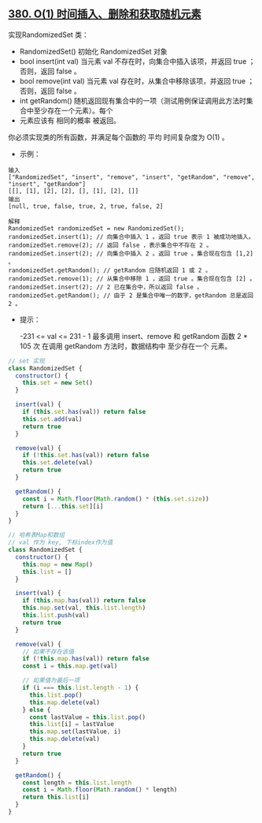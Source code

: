 ## [380. O(1) 时间插入、删除和获取随机元素](https://leetcode-cn.com/problems/insert-delete-getrandom-o1/)

实现RandomizedSet 类：

* RandomizedSet() 初始化 RandomizedSet 对象
* bool insert(int val) 当元素 val 不存在时，向集合中插入该项，并返回 true ；否则，返回 false 。
* bool remove(int val) 当元素 val 存在时，从集合中移除该项，并返回 true ；否则，返回 false 。
* int getRandom() 随机返回现有集合中的一项（测试用例保证调用此方法时集合中至少存在一个元素）。每个
* 元素应该有 相同的概率 被返回。



你必须实现类的所有函数，并满足每个函数的 平均 时间复杂度为 O(1) 。

 

* 示例：

```
输入
["RandomizedSet", "insert", "remove", "insert", "getRandom", "remove", "insert", "getRandom"]
[[], [1], [2], [2], [], [1], [2], []]
输出
[null, true, false, true, 2, true, false, 2]

解释
RandomizedSet randomizedSet = new RandomizedSet();
randomizedSet.insert(1); // 向集合中插入 1 。返回 true 表示 1 被成功地插入。
randomizedSet.remove(2); // 返回 false ，表示集合中不存在 2 。
randomizedSet.insert(2); // 向集合中插入 2 。返回 true 。集合现在包含 [1,2] 。
randomizedSet.getRandom(); // getRandom 应随机返回 1 或 2 。
randomizedSet.remove(1); // 从集合中移除 1 ，返回 true 。集合现在包含 [2] 。
randomizedSet.insert(2); // 2 已在集合中，所以返回 false 。
randomizedSet.getRandom(); // 由于 2 是集合中唯一的数字，getRandom 总是返回 2 。
```

* 提示：

  -231 <= val <= 231 - 1
  最多调用 insert、remove 和 getRandom 函数 2 * 105 次
  在调用 getRandom 方法时，数据结构中 至少存在一个 元素。

``` js
// set 实现
class RandomizedSet {
  constructor() {
    this.set = new Set()
  }

  insert(val) {
    if (this.set.has(val)) return false
    this.set.add(val)
    return true
  }

  remove(val) {
    if (!this.set.has(val)) return false
    this.set.delete(val)
    return true
  }

  getRandom() {
    const i = Math.floor(Math.random() * (this.set.size))
    return [...this.set][i]
  }
}
```

``` js
// 哈希表Map和数组
// val 作为 key, 下标index作为值
class RandomizedSet {
  constructor() {
    this.map = new Map()
    this.list = []
  }

  insert(val) {
    if (this.map.has(val)) return false
    this.map.set(val, this.list.length)
    this.list.push(val)
    return true
  }

  remove(val) {
    // 如果不存在该值
    if (!this.map.has(val)) return false
    const i = this.map.get(val)

    // 如果值为最后一项
    if (i === this.list.length - 1) {
      this.list.pop()
      this.map.delete(val)
    } else {
      const lastValue = this.list.pop()
      this.list[i] = lastValue
      this.map.set(lastValue, i)
      this.map.delete(val)
    }
    return true
  }

  getRandom() {
    const length = this.list.length
    const i = Math.floor(Math.random() * length)
    return this.list[i]
  }
}
```

